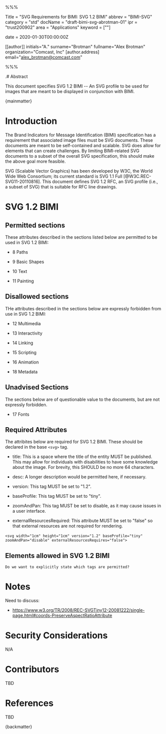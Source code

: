 %%%

   Title = "SVG Requirements for BIMI: SVG 1.2 BIMI"
   abbrev = "BIMI-SVG"
   category = "std"
   docName = "draft-bimi-svg-abrotman-01"
   ipr = "trust200902"
   area = "Applications"
   keyword = [""]

   date = 2020-01-30T00:00:00Z
   
   [[author]]
   initials="A."
   surname="Brotman"
   fullname="Alex Brotman"
   organization="Comcast, Inc"
     [author.address]
     email="alex_brotman@comcast.com"

%%%


.# Abstract

This document specifies SVG 1.2 BIMI -- An SVG profile to be used for
images that are meant to be displayed in conjunction with BIMI.

{mainmatter}

# Introduction

The Brand Indicators for Message Identification (BIMI) specification has 
a requirement that associated image files must be SVG documents. These
documents are meant to be self-contained and scalable.  SVG does allow
for elements that can create challenges.  By limiting BIMI-related SVG
documents to a subset of the overall SVG specification, this should make
the above goal more feasible.

SVG (Scalable Vector Graphics) has been developed by W3C, the World
Wide Web Consortium; its current standard is SVG 1.1 Full
[@W3C.REC-SVG11-20110816].  This document defines SVG 1.2 RFC, an SVG
profile (i.e., a subset of SVG) that is suitable for RFC line
drawings.

# SVG 1.2 BIMI

## Permitted sections

These attributes described in the sections listed below are permitted
to be used in SVG 1.2 BIMI:

* 8 Paths

* 9 Basic Shapes

* 10 Text

* 11 Painting 

## Disallowed sections

THe attributes described in the sections below are expressly
forbidden from use in SVG 1.2 BIMI:

* 12 Multimedia

* 13 Interactivity

* 14 Linking

* 15 Scripting

* 16 Animation

* 18 Metadata

## Unadvised Sections

The sections below are of questionable value to the documents, but
are not expressly forbidden.

* 17 Fonts

## Required Attributes

The attribites below are required for SVG 1.2 BIMI.  These should be declared
in the base `<svg>` tag.

* title: This is a space where the title of the entity MUST be
  published. This may allow for individuals with disabilities 
  to have some knowledge about the image. For brevity, this SHOULD 
  be no more 64 characters.
 
* desc: A longer description would be permitted here, if necessary.

* version: This tag MUST be set to "1.2".

* baseProfile: This tag MUST be set to "tiny".

* zoomAndPan: This tag MUST be set to disable, as it may cause issues in
 a user interface.

* externalResourcesRequired: This attribute MUST be set to "false" so that
 external resources are not required for rendering.

`<svg width="1cm" height="1cm" version="1.2" baseProfile="tiny" `
`         zoomAndPan="disable" externalResourcesRequires="false">`

## Elements allowed in SVG 1.2 BIMI

```Do we want to explicitly state which tags are permitted?```

# Notes

Need to discuss: 

* https://www.w3.org/TR/2008/REC-SVGTiny12-20081222/single-page.html#coords-PreserveAspectRatioAttribute



# Security Considerations

N/A

# Contributors

TBD

# References

TBD

{backmatter}
